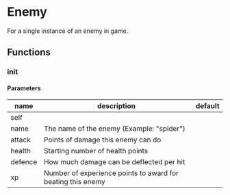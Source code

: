 # Enemy

For a single instance of an enemy in game. 

## Functions

### __init__

#### Parameters
name | description | default
---|---|---
self |  | 
name | The name of the enemy (Example: "spider") | 
attack | Points of damage this enemy can do | 
health | Starting number of health points | 
defence | How much damage can be deflected per hit | 
xp | Number of experience points to award for beating this enemy | 


